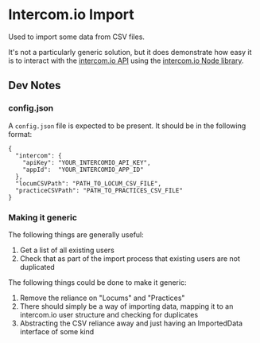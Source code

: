 # Intercom.io Import

Used to import some data from CSV files.

It's not a particularly generic solution, but it does demonstrate how easy it is to interact with the [intercom.io API](https://api.intercom.io/docs) using the [intercom.io Node library](https://github.com/tarunc/intercom.io).

## Dev Notes

### config.json

A `config.json` file is expected to be present. It should be in the following format:

```
{
  "intercom": {
    "apiKey": "YOUR_INTERCOMIO_API_KEY",
    "appId":  "YOUR_INTERCOMIO_APP_ID"
  },
  "locumCSVPath": "PATH_TO_LOCUM_CSV_FILE",
  "practiceCSVPath": "PATH_TO_PRACTICES_CSV_FILE"
}
```

### Making it generic

The following things are generally useful:

1. Get a list of all existing users
2. Check that as part of the import process that existing users are not duplicated

The following things could be done to make it generic:

1. Remove the reliance on "Locums" and "Practices"
2. There should simply be a way of importing data, mapping it to an intercom.io user structure and checking for duplicates
3. Abstracting the CSV reliance away and just having an ImportedData interface of some kind

